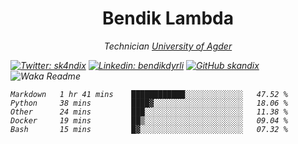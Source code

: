 <h1 align="center"> Bendik Lambda </h1>
<p align="center"><em>Technician <a href="http://www.uia.no">University of Agder</a></p>



[![Twitter: sk4ndix](https://img.shields.io/twitter/follow/sk4ndix?style=social)](https://twitter.com/sk4ndix)
[![Linkedin: bendikdyrli](https://img.shields.io/badge/-bendikdyrli-blue?style=flat-square&logo=Linkedin&logoColor=white&link=https://www.linkedin.com/in/bendikdyrli/)](https://www.linkedin.com/in/bendikdyrli/)
[![GitHub skandix](https://img.shields.io/github/followers/skandix?label=follow&style=social)](https://github.com/skandix)
![Waka Readme](https://github.com/skandix/skandix/workflows/Waka%20Readme/badge.svg)


<!--START_SECTION:waka-->
```text
Markdown   1 hr 41 mins    ████████████░░░░░░░░░░░░░   47.52 % 
Python     38 mins         ████▓░░░░░░░░░░░░░░░░░░░░   18.06 % 
Other      24 mins         ███░░░░░░░░░░░░░░░░░░░░░░   11.38 % 
Docker     19 mins         ██▒░░░░░░░░░░░░░░░░░░░░░░   09.04 % 
Bash       15 mins         █▓░░░░░░░░░░░░░░░░░░░░░░░   07.32 % 
```
<!--END_SECTION:waka-->
